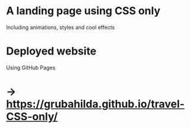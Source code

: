 # A landing page using CSS only
Including animations, styles and cool effects

# Deployed website
Using GitHub Pages

# -> https://grubahilda.github.io/travel-CSS-only/